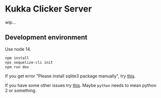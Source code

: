 # Kukka Clicker Server

wip...

## Development environment
Use node 14.
```zsh
npm install
npx sequelize-cli init
npm run dev
```
If you get error "Please install sqlite3 package manually",
try [this](https://github.com/sequelize/sequelize/issues/11174#issuecomment-509974511).

If you have some other issues try [this](https://github.com/mapbox/node-pre-gyp/issues/477#issuecomment-689923448). Maybe `python` needs to mean python 2 or something.
